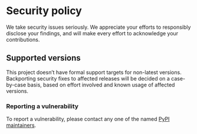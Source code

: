 # Security policy

We take security issues seriously. We appreciate your efforts to responsibly disclose your findings, and will make every effort to acknowledge your contributions.

## Supported versions

This project doesn’t have formal support targets for non-latest versions. Backporting security fixes to affected releases will be decided on a case-by-case basis, based on effort involved and known usage of affected versions.

### Reporting a vulnerability

To report a vulnerability, please contact any one of the named [PyPI maintainers](https://pypi.org/project/django-recaptcha/).
